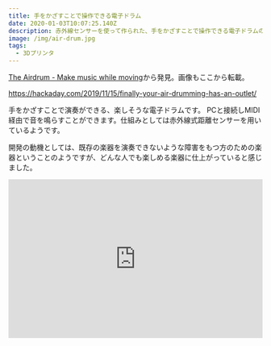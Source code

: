 ```yaml
---
title: 手をかざすことで操作できる電子ドラム
date: 2020-01-03T10:07:25.140Z
description: 赤外線センサーを使って作られた、手をかざすことで操作できる電子ドラムの作例を紹介します。
image: /img/air-drum.jpg
tags:
  - 3Dプリンタ
---
```

[The Airdrum - Make music while moving](https://hackaday.io/project/165577-the-airdrum-make-music-while-moving)から発見。画像もここから転載。

https://hackaday.com/2019/11/15/finally-your-air-drumming-has-an-outlet/

手をかざすことで演奏ができる、楽しそうな電子ドラムです。
PCと接続しMIDI経由で音を鳴らすことができます。仕組みとしては赤外線式距離センサーを用いているようです。

開発の動機としては、既存の楽器を演奏できないような障害をもつ方のための楽器ということのようですが、どんな人でも楽しめる楽器に仕上がっていると感じました。

<iframe width="100%" height="315" src="https://www.youtube.com/embed/1hGOJ4dZPRM" frameborder="0" allow="accelerometer; autoplay; encrypted-media; gyroscope; picture-in-picture" allowfullscreen></iframe>

